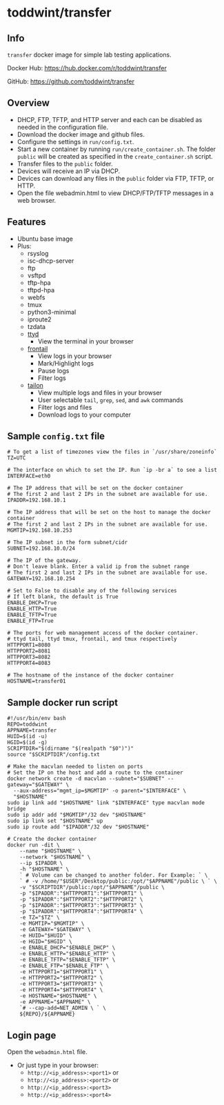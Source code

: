 # toddwint/transfer

## Info

`transfer` docker image for simple lab testing applications.

Docker Hub: <https://hub.docker.com/r/toddwint/transfer>

GitHub: <https://github.com/toddwint/transfer>


## Overview

- DHCP, FTP, TFTP, and HTTP server and each can be disabled as needed in the configuration file.
- Download the docker image and github files.
- Configure the settings in `run/config.txt`.
- Start a new container by running `run/create_container.sh`. The folder `public` will be created as specified in the `create_container.sh` script.
- Transfer files to the `public` folder.
- Devices will receive an IP via DHCP.
- Devices can download any files in the `public` folder via FTP, TFTP, or HTTP.
- Open the file webadmin.html to view DHCP/FTP/TFTP messages in a web browser.


## Features

- Ubuntu base image
- Plus:
  - rsyslog
  - isc-dhcp-server
  - ftp
  - vsftpd
  - tftp-hpa
  - tftpd-hpa
  - webfs
  - tmux
  - python3-minimal
  - iproute2
  - tzdata
  - [ttyd](https://github.com/tsl0922/ttyd)
    - View the terminal in your browser
  - [frontail](https://github.com/mthenw/frontail)
    - View logs in your browser
    - Mark/Highlight logs
    - Pause logs
    - Filter logs
  - [tailon](https://github.com/gvalkov/tailon)
    - View multiple logs and files in your browser
    - User selectable `tail`, `grep`, `sed`, and `awk` commands
    - Filter logs and files
    - Download logs to your computer


## Sample `config.txt` file

```
# To get a list of timezones view the files in `/usr/share/zoneinfo`
TZ=UTC

# The interface on which to set the IP. Run `ip -br a` to see a list
INTERFACE=eth0

# The IP address that will be set on the docker container
# The first 2 and last 2 IPs in the subnet are available for use.
IPADDR=192.168.10.1

# The IP address that will be set on the host to manage the docker container
# The first 2 and last 2 IPs in the subnet are available for use.
MGMTIP=192.168.10.253

# The IP subnet in the form subnet/cidr
SUBNET=192.168.10.0/24

# The IP of the gateway. 
# Don't leave blank. Enter a valid ip from the subnet range
# The first 2 and last 2 IPs in the subnet are available for use.
GATEWAY=192.168.10.254

# Set to False to disable any of the following services
# If left blank, the default is True
ENABLE_DHCP=True
ENABLE_HTTP=True
ENABLE_TFTP=True
ENABLE_FTP=True

# The ports for web management access of the docker container.
# ttyd tail, ttyd tmux, frontail, and tmux respectively
HTTPPORT1=8080
HTTPPORT2=8081
HTTPPORT3=8082
HTTPPORT4=8083

# The hostname of the instance of the docker container
HOSTNAME=transfer01
```


## Sample docker run script

```
#!/usr/bin/env bash
REPO=toddwint
APPNAME=transfer
HUID=$(id -u)
HGID=$(id -g)
SCRIPTDIR="$(dirname "$(realpath "$0")")"
source "$SCRIPTDIR"/config.txt

# Make the macvlan needed to listen on ports
# Set the IP on the host and add a route to the container
docker network create -d macvlan --subnet="$SUBNET" --gateway="$GATEWAY" \
  --aux-address="mgmt_ip=$MGMTIP" -o parent="$INTERFACE" \
  "$HOSTNAME"
sudo ip link add "$HOSTNAME" link "$INTERFACE" type macvlan mode bridge
sudo ip addr add "$MGMTIP"/32 dev "$HOSTNAME"
sudo ip link set "$HOSTNAME" up
sudo ip route add "$IPADDR"/32 dev "$HOSTNAME"

# Create the docker container
docker run -dit \
    --name "$HOSTNAME" \
    --network "$HOSTNAME" \
    --ip $IPADDR \
    -h "$HOSTNAME" \
    ` # Volume can be changed to another folder. For Example: ` \
    ` # -v /home/"$USER"/Desktop/public:/opt/"$APPNAME"/public \ ` \
    -v "$SCRIPTDIR"/public:/opt/"$APPNAME"/public \
    -p "$IPADDR":"$HTTPPORT1":"$HTTPPORT1" \
    -p "$IPADDR":"$HTTPPORT2":"$HTTPPORT2" \
    -p "$IPADDR":"$HTTPPORT3":"$HTTPPORT3" \
    -p "$IPADDR":"$HTTPPORT4":"$HTTPPORT4" \
    -e TZ="$TZ" \
    -e MGMTIP="$MGMTIP" \
    -e GATEWAY="$GATEWAY" \
    -e HUID="$HUID" \
    -e HGID="$HGID" \
    -e ENABLE_DHCP="$ENABLE_DHCP" \
    -e ENABLE_HTTP="$ENABLE_HTTP" \
    -e ENABLE_TFTP="$ENABLE_TFTP" \
    -e ENABLE_FTP="$ENABLE_FTP" \
    -e HTTPPORT1="$HTTPPORT1" \
    -e HTTPPORT2="$HTTPPORT2" \
    -e HTTPPORT3="$HTTPPORT3" \
    -e HTTPPORT4="$HTTPPORT4" \
    -e HOSTNAME="$HOSTNAME" \
    -e APPNAME="$APPNAME" \
    `# --cap-add=NET_ADMIN \ ` \
    ${REPO}/${APPNAME}
```


## Login page

Open the `webadmin.html` file.

- Or just type in your browser: 
  - `http://<ip_address>:<port1>` or
  - `http://<ip_address>:<port2>` or
  - `http://<ip_address>:<port3>`
  - `http://<ip_address>:<port4>`
